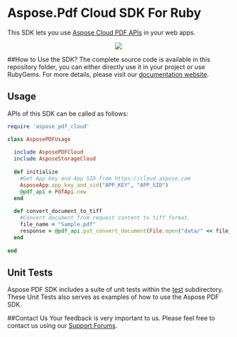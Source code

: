 # Aspose.Pdf Cloud SDK For Ruby
This SDK lets you use [Aspose Cloud PDF APIs](http://www.aspose.com/cloud/pdf-api.aspx) in your web apps.

<p align="center">
  <a title="Download complete Aspose.PDF for Cloud source code" href="https://github.com/asposepdf/Aspose_pdf_Cloud/archive/master.zip">
	<img src="https://raw.github.com/AsposeExamples/java-examples-dashboard/master/images/downloadZip-Button-Large.png" />
  </a>
</p>

##How to Use the SDK?
The complete source code is available in this repository folder, you can either directly use it in your project or use RubyGems. For more details, please visit our [documentation website](http://www.aspose.com/docs/display/pdfcloud/Available+SDKs).

## Usage
APIs of this SDK can be called as follows:

```ruby
require 'aspose_pdf_cloud'

class AsposePDFUsage
  
  include AsposePDFCloud
  include AsposeStorageCloud
	
  def initialize
    #Get App key and App SID from https://cloud.aspose.com
    AsposeApp.app_key_and_sid("APP_KEY", "APP_SID")
    @pdf_api = PdfApi.new  
  end
  
  def convert_document_to_tiff
    #Convert document from request content to tiff format.
    file_name = "Sample.pdf"
    response = @pdf_api.put_convert_document(File.open("data/" << file_name,"r") { |io| io.read }, {format: "tiff"})
  end
  
end
```
## Unit Tests
Aspose PDF SDK includes a suite of unit tests within the [test](https://github.com/asposepdf/Aspose_Pdf_Cloud/blob/master/SDKs/Aspose.Pdf_Cloud_SDK_for_Ruby/test/pdf_tests.rb) subdirectory. These Unit Tests also serves as examples of how to use the Aspose PDF SDK.

##Contact Us
Your feedback is very important to us. Please feel free to contact us using our [Support Forums](https://www.aspose.com/community/forums/).

